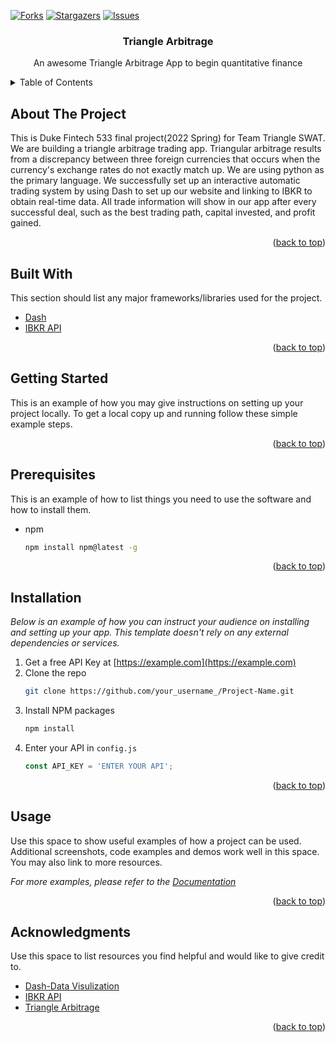 <div id="top"></div>

<!-- PROJECT SHIELDS -->

[![Forks][forks-shield]][forks-url]
[![Stargazers][stars-shield]][stars-url]
[![Issues][issues-shield]][issues-url]






  <h3 align="center">Triangle Arbitrage</h3>

  <p align="center">
    An awesome Triangle Arbitrage App to begin quantitative finance 

  </p>
</div>



<!-- TABLE OF CONTENTS -->
<details>
  <summary>Table of Contents</summary>
  <ol>
    <li>
      <a href="#about-the-project">About The Project</a>
      <ul>
        <li><a href="#built-with">Built With</a></li>
      </ul>
    </li>
    <li>
      <a href="#getting-started">Getting Started</a>
      <ul>
        <li><a href="#prerequisites">Prerequisites</a></li>
        <li><a href="#installation">Installation</a></li>
      </ul>
    </li>
    <li><a href="#usage">Usage</a></li>
    <li><a href="#roadmap">Roadmap</a></li>
    <li><a href="#contributing">Contributing</a></li>
    <li><a href="#license">License</a></li>
    <li><a href="#contact">Contact</a></li>
    <li><a href="#acknowledgments">Acknowledgments</a></li>
  </ol>
</details>



<!-- ABOUT THE PROJECT -->
## About The Project


This is Duke Fintech 533 final project(2022 Spring) for Team Triangle SWAT. We are building a triangle arbitrage trading app. Triangular arbitrage results from a discrepancy between three foreign currencies that occurs when the currency's exchange rates do not exactly match up. We are using python as the primary language. We successfully set up an interactive automatic trading system by using Dash to set up our website and linking to IBKR to obtain real-time data. All trade information will show in our app after every successful deal, such as the best trading path, capital invested, and profit gained.  


<p align="right">(<a href="#top">back to top</a>)</p>



## Built With

This section should list any major frameworks/libraries used for the project.

* [Dash](https://plotly.com/dash/)
* [IBKR API](https://www.interactivebrokers.com/en/index.php?f=5039)

<p align="right">(<a href="#top">back to top</a>)</p>



<!-- GETTING STARTED -->
## Getting Started

This is an example of how you may give instructions on setting up your project locally.
To get a local copy up and running follow these simple example steps.

<p align="right">(<a href="#top">back to top</a>)</p>

## Prerequisites

This is an example of how to list things you need to use the software and how to install them.
* npm
  ```sh
  npm install npm@latest -g
  ```

<p align="right">(<a href="#top">back to top</a>)</p>

## Installation

_Below is an example of how you can instruct your audience on installing and setting up your app. This template doesn't rely on any external dependencies or services._

1. Get a free API Key at [https://example.com](https://example.com)
2. Clone the repo
   ```sh
   git clone https://github.com/your_username_/Project-Name.git
   ```
3. Install NPM packages
   ```sh
   npm install
   ```
4. Enter your API in `config.js`
   ```js
   const API_KEY = 'ENTER YOUR API';
   ```

<p align="right">(<a href="#top">back to top</a>)</p>



<!-- USAGE EXAMPLES -->
## Usage

Use this space to show useful examples of how a project can be used. Additional screenshots, code examples and demos work well in this space. You may also link to more resources.

_For more examples, please refer to the [Documentation](https://example.com)_

<p align="right">(<a href="#top">back to top</a>)</p>






<!-- ACKNOWLEDGMENTS -->
## Acknowledgments

Use this space to list resources you find helpful and would like to give credit to. 
* [Dash-Data Visulization](https://realpython.com/python-dash/)
* [IBKR API](https://www.interactivebrokers.com/en/trading/ib-api.php)
* [Triangle Arbitrage](https://www.investopedia.com/terms/t/triangulararbitrage.asp#:~:text=Triangular%20arbitrage%20is%20the%20result,programs%20to%20automate%20the%20process.)


<p align="right">(<a href="#top">back to top</a>)</p>



<!-- MARKDOWN LINKS & IMAGES -->
<!-- https://www.markdownguide.org/basic-syntax/#reference-style-links -->
[forks-shield]: https://img.shields.io/github/forks/Triangle-SWAT/triangular_arbitrage.svg?style=for-the-badge
[forks-url]: https://github.com/Triangle-SWAT/triangular_arbitrage/network/members
[stars-shield]: https://img.shields.io/github/stars/Triangle-SWAT/triangular_arbitrage.svg?style=for-the-badge
[stars-url]: https://github.com/Triangle-SWAT/triangular_arbitrage/stargazers
[issues-shield]: https://img.shields.io/github/issues/Triangle-SWAT/triangular_arbitrage.svg?style=for-the-badge
[issues-url]: https://github.com/Triangle-SWAT/triangular_arbitrage/issues

